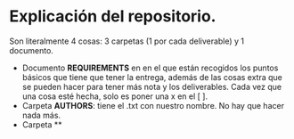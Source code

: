 # Explicación del repositorio.
Son literalmente 4 cosas: 3 carpetas (1 por cada deliverable) y 1 documento.

- Documento **REQUIREMENTS** en en el que están recogidos los puntos básicos que tiene que tener la entrega, además de las cosas extra que se pueden hacer para tener más nota y los deliverables. Cada vez que una cosa esté hecha, solo es poner una x en el [ ].
- Carpeta **AUTHORS**: tiene el .txt con nuestro nombre. No hay que hacer nada más.
- Carpeta **
